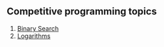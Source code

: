 ## Competitive programming topics
1. [Binary Search](Algorithms/Binary_Search_and_Bisection_technique.html)
1. [Logarithms](Algorithms/Logarithms.html)

